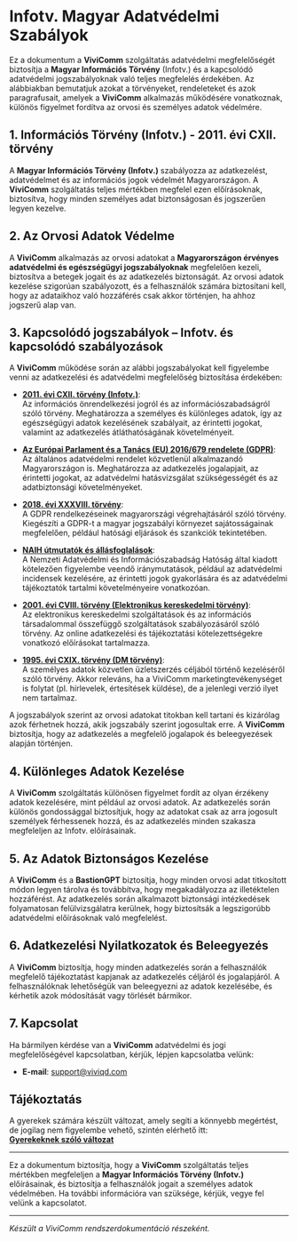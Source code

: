 # Infotv. Magyar Adatvédelmi Szabályok

Ez a dokumentum a **ViviComm** szolgáltatás adatvédelmi megfelelőségét biztosítja a **Magyar Információs Törvény** (Infotv.) és a kapcsolódó adatvédelmi jogszabályoknak való teljes megfelelés érdekében. Az alábbiakban bemutatjuk azokat a törvényeket, rendeleteket és azok paragrafusait, amelyek a **ViviComm** alkalmazás működésére vonatkoznak, különös figyelmet fordítva az orvosi és személyes adatok védelmére.

## 1. Információs Törvény (Infotv.) - 2011. évi CXII. törvény

A **Magyar Információs Törvény (Infotv.)** szabályozza az adatkezelést, adatvédelmet és az információs jogok védelmét Magyarországon. A **ViviComm** szolgáltatás teljes mértékben megfelel ezen előírásoknak, biztosítva, hogy minden személyes adat biztonságosan és jogszerűen legyen kezelve.

## 2. Az Orvosi Adatok Védelme

A **ViviComm** alkalmazás az orvosi adatokat a **Magyarországon érvényes adatvédelmi és egészségügyi jogszabályoknak** megfelelően kezeli, biztosítva a betegek jogait és az adatkezelés biztonságát. Az orvosi adatok kezelése szigorúan szabályozott, és a felhasználók számára biztosítani kell, hogy az adataikhoz való hozzáférés csak akkor történjen, ha ahhoz jogszerű alap van.

## 3. Kapcsolódó jogszabályok – Infotv. és kapcsolódó szabályozások

A **ViviComm** működése során az alábbi jogszabályokat kell figyelembe venni az adatkezelési és adatvédelmi megfelelőség biztosítása érdekében:

- [**2011. évi CXII. törvény (Infotv.)**](https://net.jogtar.hu/jogszabaly?docid=A1100112.TV):  
Az információs önrendelkezési jogról és az információszabadságról szóló törvény. Meghatározza a személyes és különleges adatok, így az egészségügyi adatok kezelésének szabályait, az érintetti jogokat, valamint az adatkezelés átláthatóságának követelményeit.

- [**Az Európai Parlament és a Tanács (EU) 2016/679 rendelete (GDPR)**](https://eur-lex.europa.eu/legal-content/HU/TXT/?uri=CELEX:32016R0679):  
Az általános adatvédelmi rendelet közvetlenül alkalmazandó Magyarországon is. Meghatározza az adatkezelés jogalapjait, az érintetti jogokat, az adatvédelmi hatásvizsgálat szükségességét és az adatbiztonsági követelményeket.

- [**2018. évi XXXVIII. törvény**](https://njt.hu/jogszabaly/2018-38-00-00):  
A GDPR rendelkezéseinek magyarországi végrehajtásáról szóló törvény. Kiegészíti a GDPR-t a magyar jogszabályi környezet sajátosságainak megfelelően, például hatósági eljárások és szankciók tekintetében.

- [**NAIH útmutatók és állásfoglalások**](https://www.naih.hu/):  
A Nemzeti Adatvédelmi és Információszabadság Hatóság által kiadott kötelezően figyelembe veendő iránymutatások, például az adatvédelmi incidensek kezelésére, az érintetti jogok gyakorlására és az adatvédelmi tájékoztatók tartalmi követelményeire vonatkozóan.

- [**2001. évi CVIII. törvény (Elektronikus kereskedelmi törvény)**](https://net.jogtar.hu/jogszabaly?docid=A0100108.TV):  
Az elektronikus kereskedelmi szolgáltatások és az információs társadalommal összefüggő szolgáltatások szabályozásáról szóló törvény. Az online adatkezelési és tájékoztatási kötelezettségekre vonatkozó előírásokat tartalmazza.

- [**1995. évi CXIX. törvény (DM törvény)**](https://net.jogtar.hu/jogszabaly?docid=99500119.TV):  
A személyes adatok közvetlen üzletszerzés céljából történő kezeléséről szóló törvény. Akkor releváns, ha a ViviComm marketingtevékenységet is folytat (pl. hírlevelek, értesítések küldése), de a jelenlegi verzió ilyet nem tartalmaz.


A jogszabályok szerint az orvosi adatokat titokban kell tartani és kizárólag azok férhetnek hozzá, akik jogszabály szerint jogosultak erre. A **ViviComm** biztosítja, hogy az adatkezelés a megfelelő jogalapok és beleegyezések alapján történjen.

## 4. Különleges Adatok Kezelése

A **ViviComm** szolgáltatás különösen figyelmet fordít az olyan érzékeny adatok kezelésére, mint például az orvosi adatok. Az adatkezelés során különös gondossággal biztosítjuk, hogy az adatokat csak az arra jogosult személyek férhessenek hozzá, és az adatkezelés minden szakasza megfeleljen az Infotv. előírásainak.

## 5. Az Adatok Biztonságos Kezelése

A **ViviComm** és a **BastionGPT** biztosítja, hogy minden orvosi adat titkosított módon legyen tárolva és továbbítva, hogy megakadályozza az illetéktelen hozzáférést. Az adatkezelés során alkalmazott biztonsági intézkedések folyamatosan felülvizsgálatra kerülnek, hogy biztosítsák a legszigorúbb adatvédelmi előírásoknak való megfelelést.

## 6. Adatkezelési Nyilatkozatok és Beleegyezés

A **ViviComm** biztosítja, hogy minden adatkezelés során a felhasználók megfelelő tájékoztatást kapjanak az adatkezelés céljáról és jogalapjáról. A felhasználóknak lehetőségük van beleegyezni az adatok kezelésébe, és kérhetik azok módosítását vagy törlését bármikor.

## 7. Kapcsolat

Ha bármilyen kérdése van a **ViviComm** adatvédelmi és jogi megfelelőségével kapcsolatban, kérjük, lépjen kapcsolatba velünk:

- **E-mail**: [support@viviqd.com](mailto:support@viviqd.com)

## Tájékoztatás

A gyerekek számára készült változat, amely segíti a könnyebb megértést,<br/> de jogilag nem figyelembe vehető, szintén elérhető itt:  
[**Gyerekeknek szóló változat**](../easy/easy-infotv-compliance-hungary.md)

---

Ez a dokumentum biztosítja, hogy a **ViviComm** szolgáltatás teljes mértékben megfeleljen a **Magyar Információs Törvény (Infotv.)** előírásainak, és biztosítja a felhasználók jogait a személyes adatok védelmében. Ha további információra van szüksége, kérjük, vegye fel velünk a kapcsolatot.

---

*Készült a ViviComm rendszerdokumentáció részeként.*
